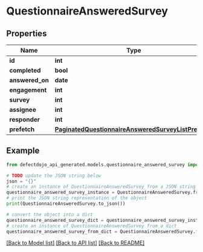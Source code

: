 # QuestionnaireAnsweredSurvey


## Properties

Name | Type | Description | Notes
------------ | ------------- | ------------- | -------------
**id** | **int** |  | [readonly] 
**completed** | **bool** |  | [optional] 
**answered_on** | **date** |  | [optional] 
**engagement** | **int** |  | [optional] 
**survey** | **int** |  | 
**assignee** | **int** |  | [optional] 
**responder** | **int** |  | [optional] 
**prefetch** | [**PaginatedQuestionnaireAnsweredSurveyListPrefetch**](PaginatedQuestionnaireAnsweredSurveyListPrefetch.md) |  | [optional] 

## Example

```python
from defectdojo_api_generated.models.questionnaire_answered_survey import QuestionnaireAnsweredSurvey

# TODO update the JSON string below
json = "{}"
# create an instance of QuestionnaireAnsweredSurvey from a JSON string
questionnaire_answered_survey_instance = QuestionnaireAnsweredSurvey.from_json(json)
# print the JSON string representation of the object
print(QuestionnaireAnsweredSurvey.to_json())

# convert the object into a dict
questionnaire_answered_survey_dict = questionnaire_answered_survey_instance.to_dict()
# create an instance of QuestionnaireAnsweredSurvey from a dict
questionnaire_answered_survey_from_dict = QuestionnaireAnsweredSurvey.from_dict(questionnaire_answered_survey_dict)
```
[[Back to Model list]](../README.md#documentation-for-models) [[Back to API list]](../README.md#documentation-for-api-endpoints) [[Back to README]](../README.md)


